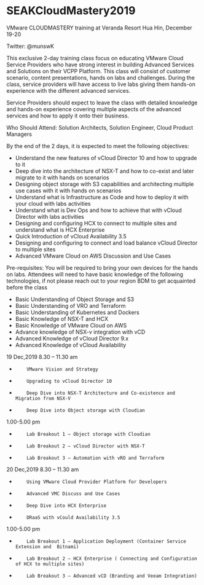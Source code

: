 # SEAKCloudMastery2019
VMware CLOUDMASTERY training at Veranda Resort Hua Hin, December 19-20

Twitter: @munswK

This exclusive 2-day training class focus on educating VMware Cloud Service Providers who have strong interest in building Advanced Services and Solutions on their VCPP Platform. This class will consist of customer scenario, content presentations, hands on labs and challenges. During the class, service providers will have access to live labs giving them hands-on experience with the different advanced services.

Service Providers should expect to leave the class with detailed knowledge and hands-on experience covering multiple aspects of the advanced services and how to apply it onto their business.

Who Should Attend:
Solution Architects, Solution Engineer, Cloud Product Managers

By the end of the 2 days, it is expected to meet the following objectives:

*   Understand the new features of vCloud Director 10 and how to upgrade to it
*   Deep dive into the architecture of NSX-T and how to co-exist and later migrate to it with hands on scenarios
*   Designing object storage with S3 capabilities and architecting multiple use cases with it with hands on scenarios
*   Understand what is Infrastructure as Code and how to deploy it with your cloud with labs activities
*   Understand what is Dev Ops and how to achieve that with vCloud Director with labs activities
*   Designing and configuring HCX to connect to multiple sites and understand what is HCX Enterprise
*   Quick Introduction of vCloud Availability 3.5
*   Designing and configuring to connect and load balance vCloud Director to multiple sites
*   Advanced VMware Cloud on AWS Discussion and Use Cases

Pre-requisites:
You will be required to bring your own devices for the hands on labs. Attendees will need to have basic knowledge of the following technologies, if not please reach out to your region BDM to get acquainted before the class

*   Basic Understanding of Object Storage and S3
*   Basic Understanding of VRO and Terraform
*   Basic Understanding of Kubernetes and Dockers
*   Basic Knowledge of NSX-T and HCX
*   Basic Knowledge of VMware Cloud on AWS
*   Advance knowledge of NSX-v integration with vCD
*   Advanced Knowledge of vCloud Director 9.x
*   Advanced Knowledge of vCloud Availability

19 Dec,2019
8.30 – 11.30 am
*         VMware Vision and Strategy
*         Upgrading to vCloud Director 10
*         Deep Dive into NSX-T Architecture and Co-existence and Migration from NSX-V
*         Deep Dive into Object storage with Cloudian

1.00-5.00 pm
*         Lab Breakout 1 – Object storage with Cloudian
*         Lab Breakout 2 – vCloud Director with NSX-T
*         Lab Breakout 3 – Automation with vRO and Terraform


20 Dec,2019
8.30 – 11.30 am
*         Using VMware Cloud Provider Platform for Developers
*         Advanced VMC Discuss and Use Cases
*         Deep Dive into HCX Enterprise
*         DRaaS with vCould Availability 3.5

1.00-5.00 pm
*         Lab Breakout 1 – Application Deployment (Container Service Extension and  Bitnami)
*         Lab Breakout 2 – HCX Enterprise ( Connecting and Configuration of HCX to multiple sites)
*         Lab Breakout 3 – Advanced vCD (Branding and Veeam Integration)
